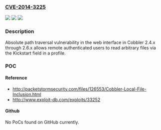 ### [CVE-2014-3225](https://cve.mitre.org/cgi-bin/cvename.cgi?name=CVE-2014-3225)
![](https://img.shields.io/static/v1?label=Product&message=n%2Fa&color=blue)
![](https://img.shields.io/static/v1?label=Version&message=n%2Fa&color=blue)
![](https://img.shields.io/static/v1?label=Vulnerability&message=n%2Fa&color=brighgreen)

### Description

Absolute path traversal vulnerability in the web interface in Cobbler 2.4.x through 2.6.x allows remote authenticated users to read arbitrary files via the Kickstart field in a profile.

### POC

#### Reference
- http://packetstormsecurity.com/files/126553/Cobbler-Local-File-Inclusion.html
- http://www.exploit-db.com/exploits/33252

#### Github
No PoCs found on GitHub currently.

